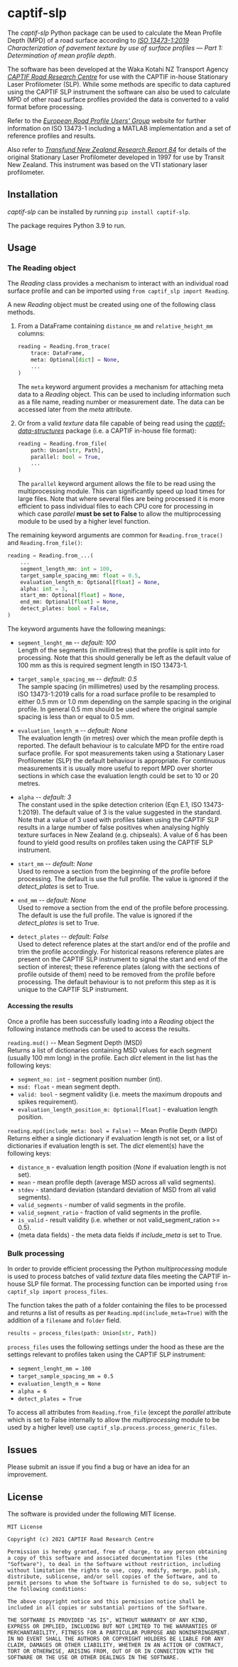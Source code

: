 # captif-slp

The *captif-slp* Python package can be used to calculate the Mean Profile Depth (MPD) of a road surface according to *[ISO 13473-1:2019](https://www.iso.org/standard/45111.html) Characterization of pavement texture by use of surface profiles — Part 1: Determination of mean profile depth*.

The software has been developed at the Waka Kotahi NZ Transport Agency *[CAPTIF Road Research Centre](https://www.nzta.govt.nz/roads-and-rail/road-composition/road-pavements/captif/)* for use with the CAPTIF in-house Stationary Laser Profilometer (SLP). While some methods are specific to data captured using the CAPTIF SLP instrument the software can also be used to calculate MPD of other road surface profiles provided the data is converted to a valid format before processing.

Refer to the *[European Road Profile Users' Group](https://www.erpug.org/index.php?contentID=239)* website for further information on ISO 13473-1 including a MATLAB implementation and a set of reference profiles and results.

Also refer to *[Transfund New Zealand Research Report 84](https://www.nzta.govt.nz/resources/research/reports/84/)* for details of the original Stationary Laser Profilometer developed in 1997 for use by Transit New Zealand. This instrument was based on the VTI stationary laser profilometer.

## Installation

*captif-slp* can be installed by running `pip install captif-slp`.

The package requires Python 3.9 to run.

## Usage

### The Reading object

The *Reading* class provides a mechanism to interact with an individual road surface profile and can be imported using `from captif_slp import Reading`.

A new *Reading* object must be created using one of the following class methods.

1. From a DataFrame containing `distance_mm` and `relative_height_mm` columns:

    ```python
    reading = Reading.from_trace(
        trace: DataFrame,
        meta: Optional[dict] = None,
        ...
    )
    ```

    The `meta` keyword argument provides a mechanism for attaching meta data to a *Reading* object. This can be used to including information such as a file name, reading number or measurement date. The data can be accessed later from the *meta* attribute.

2. Or from a valid *texture* data file capable of being read using the *[captif-data-structures](https://github.com/captif-nz/captif-data-structures)* package (i.e. a CAPTIF in-house file format):

    ```python
    reading = Reading.from_file(
        path: Union[str, Path],
        parallel: bool = True,
        ...
    )
    ```

    The `parallel` keyword argument allows the file to be read using the multiprocessing module. This can significantly speed up load times for large files. Note that where several files are being processed it is more efficient to pass individual files to each CPU core for processing in which case *parallel* **must be set to False** to allow the multiprocessing module to be used by a higher level function.

The remaining keyword arguments are common for `Reading.from_trace()` and `Reading.from_file()`:

```python
reading = Reading.from_...(
    ...
    segment_length_mm: int = 100,
    target_sample_spacing_mm: float = 0.5,
    evaluation_length_m: Optional[float] = None,
    alpha: int = 3,
    start_mm: Optional[float] = None,
    end_mm: Optional[float] = None,
    detect_plates: bool = False,
)
```

The keyword arguments have the following meanings:

- `segment_lenght_mm` -- *default: 100*
\
Length of the segments (in millimetres) that the profile is split into for processing. Note that this should generally be left as the default value of 100 mm as this is required segment length in ISO 13473-1.

- `target_sample_spacing_mm` -- *default: 0.5*
\
The sample spacing (in millimetres) used by the resampling process. ISO 13473-1:2019 calls for a road surface profile to be resampled to either 0.5 mm or 1.0 mm depending on the sample spacing in the original profile. In general 0.5 mm should be used where the original sample spacing is less than or equal to 0.5 mm.

- `evaluation_length_m` -- *default: None*
\
The evaluation length (in metres) over which the mean profile depth is reported. The default behaviour is to calculate MPD for the entire road surface profile. For spot measurements taken using a Stationary Laser Profilometer (SLP) the default behaviour is appropriate. For continuous measurements it is usually more useful to report MPD over shorter sections in which case the evaluation length could be set to 10 or 20 metres.

- `alpha` -- *default: 3*
\
The constant used in the spike detection criterion (Eqn E.1, ISO 13473-1:2019). The default value of 3 is the value suggested in the standard. Note that a value of 3 used with profiles taken using the CAPTIF SLP results in a large number of false positives when analysing highly texture surfaces in New Zealand (e.g. chipseals). A value of 6 has been found to yield good results on profiles taken using the CAPTIF SLP instrument.

- `start_mm` -- *default: None*
\
Used to remove a section from the beginning of the profile before processing. The default is use the full profile. The value is ignored if the *detect_plates* is set to True.

- `end_mm` -- *default: None*
\
Used to remove a section from the end of the profile before processing. The default is use the full profile. The value is ignored if the *detect_plates* is set to True.

- `detect_plates` -- *default: False*
\
Used to detect reference plates at the start and/or end of the profile and trim the profile accordingly. For historical reasons reference plates are present on the CAPTIF SLP instrument to signal the start and end of the section of interest; these reference plates (along with the sections of profile outside of them) need to be removed from the profile before processing. The default behaviour is to not preform this step as it is unique to the CAPTIF SLP instrument.

#### Accessing the results

Once a profile has been successfully loading into a *Reading* object the following instance methods can be used to access the results.

`reading.msd()` -- Mean Segment Depth (MSD)
\
Returns a list of dictionaries containing MSD values for each segment (usually 100 mm long) in the profile. Each *dict* element in the list has the following keys:

- `segment_no: int` - segment position number (int).
- `msd: float` - mean segment depth.
- `valid: bool` - segment validity (i.e. meets the maximum dropouts and spikes requirement).
- `evaluation_length_position_m: Optional[float]` - evaluation length position.

`reading.mpd(include_meta: bool = False)` -- Mean Profile Depth (MPD)
\
Returns either a single dictionary if evaluation length is not set, or a list of dictionaries if evaluation length is set. The *dict* element(s) have the following keys:

- `distance_m` - evaluation length position (*None* if evaluation length is not set).
- `mean` - mean profile depth (average MSD across all valid segments).
- `stdev` - standard deviation (standard deviation of MSD from all valid segments).
- `valid_segments` - number of valid segments in the profile.
- `valid_segment_ratio` - fraction of valid segments in the profile.
- `is_valid` - result validity (i.e. whether or not valid_segment_ration >= 0.5).
- (meta data fields) - the meta data fields if *include_meta* is set to True.

### Bulk processing

In order to provide efficient processing the Python *multiprocessing* module is used to process batches of valid *texture* data files meeting the CAPTIF in-house SLP file format. The processing function can be imported using `from captif_slp import process_files`.

The function takes the path of a folder containing the files to be processed and returns a list of results as per `Reading.mpd(include_meta=True)` with the addition of a `filename` and `folder` field.

```python
results = process_files(path: Union[str, Path])
```

`process_files` uses the following settings under the hood as these are the settings relevant to profiles taken using the CAPTIF SLP instrument:

- `segment_lenght_mm = 100`
- `target_sample_spacing_mm = 0.5`
- `evaluation_length_m = None`
- `alpha = 6`
- `detect_plates = True`

To access all attributes from `Reading.from_file` (except the *parallel* attribute which is set to False internally to allow the *multiprocessing* module to be used by a higher level) use `captif_slp.process.process_generic_files`.

## Issues

Please submit an issue if you find a bug or have an idea for an improvement.

## License

The software is provided under the following MIT license.

```
MIT License

Copyright (c) 2021 CAPTIF Road Research Centre

Permission is hereby granted, free of charge, to any person obtaining a copy of this software and associated documentation files (the "Software"), to deal in the Software without restriction, including without limitation the rights to use, copy, modify, merge, publish, distribute, sublicense, and/or sell copies of the Software, and to permit persons to whom the Software is furnished to do so, subject to the following conditions:

The above copyright notice and this permission notice shall be included in all copies or substantial portions of the Software.

THE SOFTWARE IS PROVIDED "AS IS", WITHOUT WARRANTY OF ANY KIND, EXPRESS OR IMPLIED, INCLUDING BUT NOT LIMITED TO THE WARRANTIES OF MERCHANTABILITY, FITNESS FOR A PARTICULAR PURPOSE AND NONINFRINGEMENT. IN NO EVENT SHALL THE AUTHORS OR COPYRIGHT HOLDERS BE LIABLE FOR ANY CLAIM, DAMAGES OR OTHER LIABILITY, WHETHER IN AN ACTION OF CONTRACT, TORT OR OTHERWISE, ARISING FROM, OUT OF OR IN CONNECTION WITH THE SOFTWARE OR THE USE OR OTHER DEALINGS IN THE SOFTWARE.
```